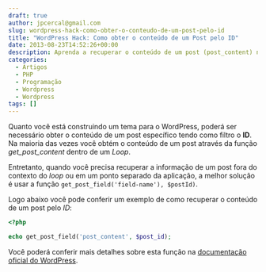 ```yaml
---
draft: true
author: jpcercal@gmail.com
slug: wordpress-hack-como-obter-o-conteudo-de-um-post-pelo-id
title: "WordPress Hack: Como obter o conteúdo de um Post pelo ID"
date: 2013-08-23T14:52:26+00:00
description: Aprenda a recuperar o conteúdo de um post (post_content) no Wordpress com base no ID de um post. Conheça a função que poderá lhe auxiliar neste trabalho.
categories:
  - Artigos
  - PHP
  - Programação
  - Wordpress
  - Wordpress
tags: []
---
```


Quanto você está construindo um tema para o WordPress, poderá ser necessário obter o conteúdo de um post específico tendo como filtro o **ID**. Na maioria das vezes você obtém o conteúdo de um post através da função _get_post_content_ dentro de um _Loop_.

Entretanto, quando você precisa recuperar a informação de um post fora do contexto do _loop_ ou em um ponto separado da aplicação, a melhor solução é usar a função `get_post_field('field-name'), $postId)`.

Logo abaixo você pode conferir um exemplo de como recuperar o conteúdo de um post pelo _ID_:

```php
<?php

echo get_post_field('post_content', $post_id);
```

Você poderá conferir mais detalhes sobre esta função na [documentação oficial do WordPress](http://codex.wordpress.org/Function_Reference/get_post_field "documentação oficial do WordPress").
